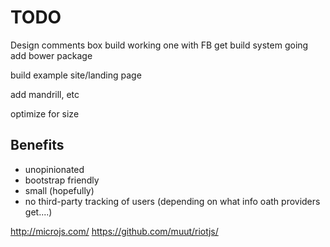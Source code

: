 TODO
====

Design comments box
build working one with FB
get build system going
add bower package

build example site/landing page

add mandrill, etc

optimize for size





Benefits
--------

- unopinionated
- bootstrap friendly
- small (hopefully)
- no third-party tracking of users (depending on what info oath providers get....)





http://microjs.com/
https://github.com/muut/riotjs/